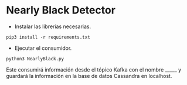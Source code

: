 # Nearly Black Detector

- Instalar las librerías necesarias.
```
pip3 install -r requirements.txt
```

- Ejecutar el consumidor.
```
python3 NearlyBlack.py
```

Este consumirá información desde el tópico Kafka con el nombre _____ y guardará la información en la base de datos Cassandra en localhost.